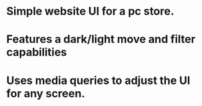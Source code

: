 # Simple website UI for a pc store. 

# Features a dark/light move and filter capabilities

# Uses media queries to adjust the UI for any screen. 